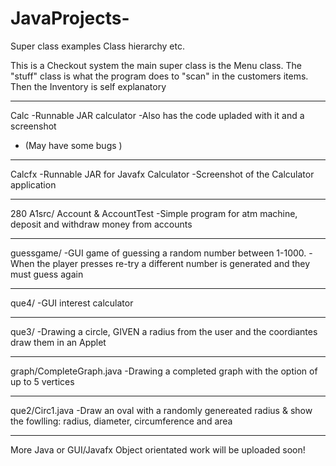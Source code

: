 # JavaProjects-

Super class examples
Class hierarchy etc.


This is a Checkout system the main super class is the Menu class. 
The "stuff" class is what the program does to "scan" in the  customers items. 
Then the Inventory is self explanatory 





--------------------------------------------
Calc
-Runnable JAR calculator
-Also has the code upladed with it and a screenshot 
- (May have some bugs )

--------------------------------------------
Calcfx
-Runnable JAR for Javafx Calculator 
-Screenshot of the Calculator application 

--------------------------------------------
280 A1src/ Account & AccountTest 
-Simple program for atm machine, deposit and withdraw money from accounts 


--------------------------------------------
guessgame/ 
-GUI game of guessing a random number between 1-1000. 
-When the player presses re-try a different number is generated and they must guess again

--------------------------------------------

que4/ 
-GUI interest calculator 

--------------------------------------------
que3/
 -Drawing a circle, GIVEN a radius
  from the user and the coordiantes
  draw them in an Applet

--------------------------------------------

graph/CompleteGraph.java
-Drawing a completed graph with the option of up to 5 vertices

--------------------------------------------
que2/Circ1.java
-Draw an oval with a randomly genereated radius & show the fowlling:
radius, diameter, circumference and area

--------------------------------------------
More Java or GUI/Javafx Object orientated work will be uploaded soon! 

